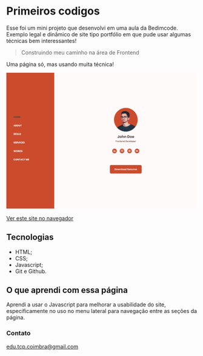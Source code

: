 # Primeiros codigos
 Esse foi um mini projeto que desenvolvi em uma aula da Bedimcode. Exemplo legal e dinâmico de site tipo portfólio em que pude usar algumas técnicas bem interessantes!

> Construindo meu caminho na área de Frontend

Uma página só, mas usando muita técnica!

![preview](./.github/site_preview.png)

[Ver este site no navegador](https://educoimbra.github.io/Site-Portfolio/)

## Tecnologias
- HTML;
- CSS;
- Javascript;
- Git e Github.

## O que aprendi com essa página
Aprendi a usar o Javascript para melhorar a usabilidade do site, especificamente no uso no menu lateral para navegação entre as seções da página.

### Contato
edu.tcp.coimbra@gmail.com
